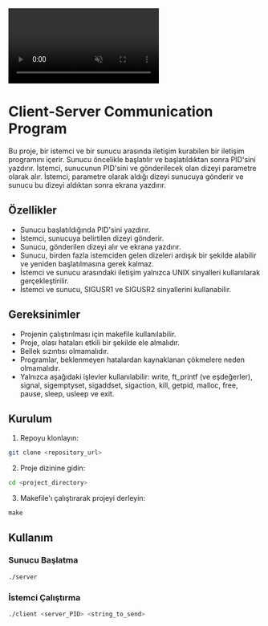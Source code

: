 <div><video src="https://github.com/Clas0512/42-Minitalk/assets/97125451/6834de46-4a07-4f71-aa43-b3da6018b014" controls autoplay muted></video></div>

# Client-Server Communication Program

Bu proje, bir istemci ve bir sunucu arasında iletişim kurabilen bir iletişim programını içerir. Sunucu öncelikle başlatılır ve başlatıldıktan sonra PID'sini yazdırır. İstemci, sunucunun PID'sini ve gönderilecek olan dizeyi parametre olarak alır. İstemci, parametre olarak aldığı dizeyi sunucuya gönderir ve sunucu bu dizeyi aldıktan sonra ekrana yazdırır.

## Özellikler

- Sunucu başlatıldığında PID'sini yazdırır.
- İstemci, sunucuya belirtilen dizeyi gönderir.
- Sunucu, gönderilen dizeyi alır ve ekrana yazdırır.
- Sunucu, birden fazla istemciden gelen dizeleri ardışık bir şekilde alabilir ve yeniden başlatılmasına gerek kalmaz.
- İstemci ve sunucu arasındaki iletişim yalnızca UNIX sinyalleri kullanılarak gerçekleştirilir.
- İstemci ve sunucu, SIGUSR1 ve SIGUSR2 sinyallerini kullanabilir.

## Gereksinimler

- Projenin çalıştırılması için makefile kullanılabilir.
- Proje, olası hataları etkili bir şekilde ele almalıdır.
- Bellek sızıntısı olmamalıdır.
- Programlar, beklenmeyen hatalardan kaynaklanan çökmelere neden olmamalıdır.
- Yalnızca aşağıdaki işlevler kullanılabilir: write, ft_printf (ve eşdeğerler), signal, sigemptyset, sigaddset, sigaction, kill, getpid, malloc, free, pause, sleep, usleep ve exit.

## Kurulum

1. Repoyu klonlayın:

``` bash
git clone <repository_url>
```

2. Proje dizinine gidin:
``` bash
cd <project_directory>
```

3. Makefile'ı çalıştırarak projeyi derleyin:
```
make
```

## Kullanım

### Sunucu Başlatma
``` bash
./server
```

### İstemci Çalıştırma
``` bash
./client <server_PID> <string_to_send>
```
